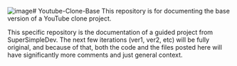 ![image](https://github.com/22bastica/Youtube-Clone-Base/assets/162639303/c62d4ca2-30a8-4540-a3a5-695b237cd587)# Youtube-Clone-Base
This repository is for documenting the base version of a YouTube clone project.

This specific repository is the documentation of a guided project from SuperSimpleDev. The next few iterations (ver1, ver2, etc) will be fully original, and because of that, both the code and the files posted here will have significantly more comments and just general context.
